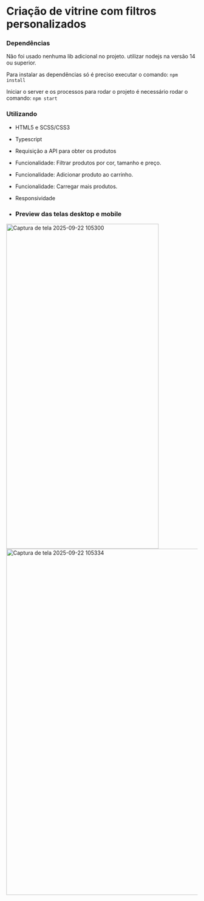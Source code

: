 # Criação de vitrine com filtros personalizados 

### Dependências

Não foi usado nenhuma lib adicional no projeto. 
utilizar nodejs na versão 14 ou superior.

Para instalar as dependências só é preciso executar o comando: `npm install`

Iniciar o server e os processos para rodar o projeto é necessário rodar o comando: `npm start `

### Utilizando
- HTML5 e SCSS/CSS3
- Typescript
- Requisição a API para obter os produtos
- Funcionalidade: Filtrar produtos por cor, tamanho e preço.
- Funcionalidade: Adicionar produto ao carrinho.
- Funcionalidade: Carregar mais produtos.
- Responsividade

- ### Preview das telas desktop e mobile
<img width="401" height="854" alt="Captura de tela 2025-09-22 105300" src="https://github.com/user-attachments/assets/a52df025-59b1-458d-a5a4-949c29e4c38f" />

<img width="1919" height="910" alt="Captura de tela 2025-09-22 105334" src="https://github.com/user-attachments/assets/6ec51da8-8b5d-4e58-85ce-7eb20f128443" />
